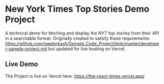 # New York Times Top Stories Demo Project

A technical demo for fetching and display the NYT top stories from their API in a searchable format. Originally created to satisfy these requirements:
https://github.com/gaelenkash/Sample_Code_Project/blob/master/developer-sample-project.md but updated for live hosting on Vercel.

## Live Demo
The Project is live on Vercel here:
https://the-react-times.vercel.app/
